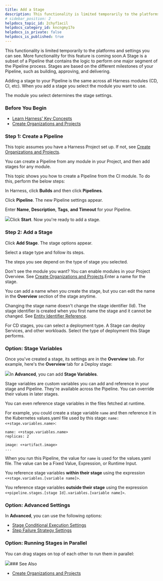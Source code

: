```yaml
---
title: Add a Stage
description: This functionality is limited temporarily to the platforms and settings you can see. More functionality for this feature is coming soon. A Stage is a subset of a Pipeline that contains the logic to p…
# sidebar_position: 2
helpdocs_topic_id: 2chyf1acil
helpdocs_category_id: kncngmy17o
helpdocs_is_private: false
helpdocs_is_published: true
---
```


This functionality is limited temporarily to the platforms and settings you can see. More functionality for this feature is coming soon.A Stage is a subset of a Pipeline that contains the logic to perform one major segment of the Pipeline process. Stages are based on the different milestones of your Pipeline, such as building, approving, and delivering.

Adding a stage to your Pipeline is the same across all Harness modules (CD, CI, etc). When you add a stage you select the module you want to use.

The module you select determines the stage settings.

### Before You Begin

* [Learn Harness' Key Concepts](/article/hv2758ro4e-learn-harness-key-concepts)
* [Create Organizations and Projects](/article/36fw2u92i4-create-an-organization)

### Step 1: Create a Pipeline

This topic assumes you have a Harness Project set up. If not, see [Create Organizations and Projects](/article/36fw2u92i4-create-an-organization).

You can create a Pipeline from any module in your Project, and then add stages for any module.

This topic shows you how to create a Pipeline from the CI module. To do this, perform the below steps:

In Harness, click **Builds** and then click **Pipelines**.

Click **Pipeline**. The new Pipeline settings appear.

Enter **Name**, **Description**, **Tags**, **and Timeout** for your Pipeline.

![](https://files.helpdocs.io/i5nl071jo5/articles/2chyf1acil/1629380298806/screenshot-2021-08-19-at-7-07-29-pm.png)Click **Start**. Now you're ready to add a stage.

### Step 2: Add a Stage

Click **Add Stage**. The stage options appear.

Select a stage type and follow its steps.

The steps you see depend on the type of stage you selected.

Don't see the module you want? You can enable modules in your Project Overview. See [Create Organizations and Projects](/article/36fw2u92i4-create-an-organization).Enter a name for the stage.

You can add a name when you create the stage, but you can edit the name in the **Overview** section of the stage anytime.

Changing the stage name doesn't change the stage identifier (Id). The stage identifier is created when you first name the stage and it cannot be changed. See [Entity Identifier Reference](/article/li0my8tcz3-entity-identifier-reference).

For CD stages, you can select a deployment type. A Stage can deploy Services, and other workloads. Select the type of deployment this Stage performs.

### Option: Stage Variables

Once you've created a stage, its settings are in the **Overview** tab. For example, here's the **Overview** tab for a Deploy stage:

![](https://files.helpdocs.io/i5nl071jo5/articles/2chyf1acil/1631221583537/clean-shot-2021-09-09-at-14-06-11.png)In **Advanced**, you can add **Stage Variables**.

Stage variables are custom variables you can add and reference in your stage and Pipeline. They're available across the Pipeline. You can override their values in later stages.

You can even reference stage variables in the files fetched at runtime.

For example, you could create a stage variable `name` and then reference it in the Kubernetes values.yaml file used by this stage: `name: <+stage.variables.name>`:


```
name: <+stage.variables.name>  
replicas: 2  
  
image: <+artifact.image>  
...
```
When you run this Pipeline, the value for `name` is used for the values.yaml file. The value can be a Fixed Value, Expression, or Runtime Input.

You reference stage variables **within their stage** using the expression `<+stage.variables.[variable name]>`.

You reference stage variables **outside their stage** using the expression `<+pipeline.stages.[stage Id].variables.[variable name]>`.

### Option: Advanced Settings

In **Advanced**, you can use the following options:

* [Stage Conditional Execution Settings](/article/i36ibenkq2-step-skip-condition-settings)
* [Step Failure Strategy Settings](/article/htrur23poj-step-failure-strategy-settings)

### Option: Running Stages in Parallel

You can drag stages on top of each other to run them in parallel:

![](https://files.helpdocs.io/i5nl071jo5/articles/2chyf1acil/1654291485234/clean-shot-2022-06-03-at-14-24-20.png)### See Also

* [Create Organizations and Projects](/article/36fw2u92i4)

